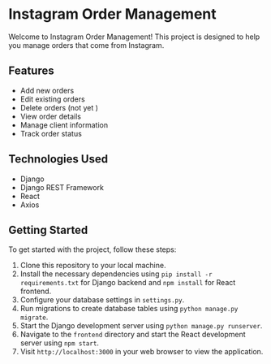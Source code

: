 # Instagram Order Management

Welcome to Instagram Order Management! This project is designed to help you manage orders that come from Instagram.

## Features

- Add new orders
- Edit existing orders
- Delete orders (not yet )
- View order details
- Manage client information
- Track order status

## Technologies Used

- Django
- Django REST Framework
- React
- Axios


## Getting Started

To get started with the project, follow these steps:

1. Clone this repository to your local machine.
2. Install the necessary dependencies using `pip install -r requirements.txt` for Django backend and `npm install` for React frontend.
3. Configure your database settings in `settings.py`.
4. Run migrations to create database tables using `python manage.py migrate`.
5. Start the Django development server using `python manage.py runserver`.
6. Navigate to the `frontend` directory and start the React development server using `npm start`.
7. Visit `http://localhost:3000` in your web browser to view the application.